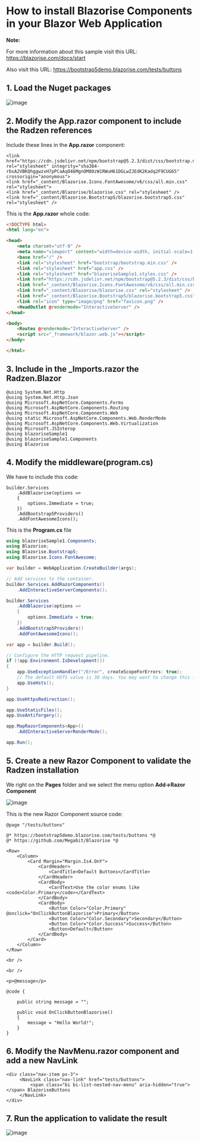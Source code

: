 # How to install Blazorise Components in your Blazor Web Application

**Note:** 

For more information about this sample visit this URL: https://blazorise.com/docs/start

Also visit this URL: https://bootstrap5demo.blazorise.com/tests/buttons

## 1. Load the Nuget packages

![image](https://github.com/user-attachments/assets/86e463d1-df00-4c0b-bec2-8e88948184d8)

## 2. Modify the App.razor component to include the Radzen references

Include these lines in the **App.razor** component:

```
<link href="https://cdn.jsdelivr.net/npm/bootstrap@5.2.3/dist/css/bootstrap.min.css" rel="stylesheet" integrity="sha384-rbsA2VBKQhggwzxH7pPCaAqO46MgnOM80zW1RWuH61DGLwZJEdK2Kadq2F9CUG65" crossorigin="anonymous">
<link href="_content/Blazorise.Icons.FontAwesome/v6/css/all.min.css" rel="stylesheet">
<link href="_content/Blazorise/blazorise.css" rel="stylesheet" />
<link href="_content/Blazorise.Bootstrap5/blazorise.bootstrap5.css" rel="stylesheet" />
```

This is the **App.razor** whole code:

```html
<!DOCTYPE html>
<html lang="en">

<head>
    <meta charset="utf-8" />
    <meta name="viewport" content="width=device-width, initial-scale=1.0" />
    <base href="/" />
    <link rel="stylesheet" href="bootstrap/bootstrap.min.css" />
    <link rel="stylesheet" href="app.css" />
    <link rel="stylesheet" href="blazoriseSample1.styles.css" />
    <link href="https://cdn.jsdelivr.net/npm/bootstrap@5.2.3/dist/css/bootstrap.min.css" rel="stylesheet" integrity="sha384-rbsA2VBKQhggwzxH7pPCaAqO46MgnOM80zW1RWuH61DGLwZJEdK2Kadq2F9CUG65" crossorigin="anonymous">
    <link href="_content/Blazorise.Icons.FontAwesome/v6/css/all.min.css" rel="stylesheet">
    <link href="_content/Blazorise/blazorise.css" rel="stylesheet" />
    <link href="_content/Blazorise.Bootstrap5/blazorise.bootstrap5.css" rel="stylesheet" />
    <link rel="icon" type="image/png" href="favicon.png" />
    <HeadOutlet @rendermode="InteractiveServer" />
</head>

<body>
    <Routes @rendermode="InteractiveServer" />
    <script src="_framework/blazor.web.js"></script>
</body>

</html>
```

## 3. Include in the _Imports.razor the Radzen.Blazor

```
@using System.Net.Http
@using System.Net.Http.Json
@using Microsoft.AspNetCore.Components.Forms
@using Microsoft.AspNetCore.Components.Routing
@using Microsoft.AspNetCore.Components.Web
@using static Microsoft.AspNetCore.Components.Web.RenderMode
@using Microsoft.AspNetCore.Components.Web.Virtualization
@using Microsoft.JSInterop
@using blazoriseSample1
@using blazoriseSample1.Components
@using Blazorise
```

## 4. Modify the middleware(program.cs)

We have to include this code:

```
builder.Services
    .AddBlazorise(options =>
    {
        options.Immediate = true;
    })
    .AddBootstrap5Providers()
    .AddFontAwesomeIcons();
```

This is the **Program.cs** file

```csharp
using blazoriseSample1.Components;
using Blazorise;
using Blazorise.Bootstrap5;
using Blazorise.Icons.FontAwesome;

var builder = WebApplication.CreateBuilder(args);

// Add services to the container.
builder.Services.AddRazorComponents()
    .AddInteractiveServerComponents();

builder.Services
    .AddBlazorise(options =>
    {
        options.Immediate = true;
    })
    .AddBootstrap5Providers()
    .AddFontAwesomeIcons();

var app = builder.Build();

// Configure the HTTP request pipeline.
if (!app.Environment.IsDevelopment())
{
    app.UseExceptionHandler("/Error", createScopeForErrors: true);
    // The default HSTS value is 30 days. You may want to change this for production scenarios, see https://aka.ms/aspnetcore-hsts.
    app.UseHsts();
}

app.UseHttpsRedirection();

app.UseStaticFiles();
app.UseAntiforgery();

app.MapRazorComponents<App>()
    .AddInteractiveServerRenderMode();

app.Run();

```

## 5. Create a new Razor Component to validate the Radzen installation

We right on the **Pages** folder and we select the menu option **Add->Razor Component**

![image](https://github.com/user-attachments/assets/00275830-0f8d-4d84-98cd-3d04df98217e)

This is the new Razor Component source code:

```razor
@page "/tests/buttons"

@* https://bootstrap5demo.blazorise.com/tests/buttons *@
@* https://github.com/Megabit/Blazorise *@

<Row>
    <Column>
        <Card Margin="Margin.Is4.OnY">
            <CardHeader>
                <CardTitle>Default Buttons</CardTitle>
            </CardHeader>
            <CardBody>
                <CardText>Use the color enums like <code>Color.Primary</code></CardText>
            </CardBody>
            <CardBody>
                <Button Color="Color.Primary" @onclick="OnClickButtonBlazorise">Primary</Button>
                <Button Color="Color.Secondary">Secondary</Button>
                <Button Color="Color.Success">Success</Button>
                <Button>Default</Button>
            </CardBody>
        </Card>
    </Column>
</Row>

<br />

<br />

<p>@message</p>

@code {

    public string message = "";

    public void OnClickButtonBlazorise()
    {
        message = "Hello World!";
    }
}
```

## 6. Modify the NavMenu.razor component and add a new NavLink

```
<div class="nav-item px-3">
     <NavLink class="nav-link" href="tests/buttons">
         <span class="bi bi-list-nested-nav-menu" aria-hidden="true"></span> BlazoriseButtons
     </NavLink>
</div>
```

## 7. Run the application to validate the result

![image](https://github.com/user-attachments/assets/ac943ec9-9b9a-4af9-9054-bbfd5f86ef67)
